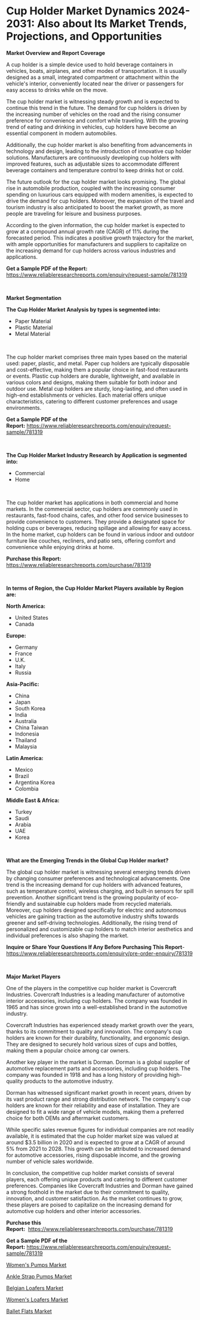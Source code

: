 <p><h1>Cup Holder Market Dynamics 2024-2031: Also about Its Market Trends, Projections, and Opportunities</h1></p><p><strong>Market Overview and Report Coverage</strong></p>
<p><p>A cup holder is a simple device used to hold beverage containers in vehicles, boats, airplanes, and other modes of transportation. It is usually designed as a small, integrated compartment or attachment within the vehicle's interior, conveniently located near the driver or passengers for easy access to drinks while on the move.</p><p>The cup holder market is witnessing steady growth and is expected to continue this trend in the future. The demand for cup holders is driven by the increasing number of vehicles on the road and the rising consumer preference for convenience and comfort while traveling. With the growing trend of eating and drinking in vehicles, cup holders have become an essential component in modern automobiles.</p><p>Additionally, the cup holder market is also benefiting from advancements in technology and design, leading to the introduction of innovative cup holder solutions. Manufacturers are continuously developing cup holders with improved features, such as adjustable sizes to accommodate different beverage containers and temperature control to keep drinks hot or cold.</p><p>The future outlook for the cup holder market looks promising. The global rise in automobile production, coupled with the increasing consumer spending on luxurious cars equipped with modern amenities, is expected to drive the demand for cup holders. Moreover, the expansion of the travel and tourism industry is also anticipated to boost the market growth, as more people are traveling for leisure and business purposes.</p><p>According to the given information, the cup holder market is expected to grow at a compound annual growth rate (CAGR) of 11% during the forecasted period. This indicates a positive growth trajectory for the market, with ample opportunities for manufacturers and suppliers to capitalize on the increasing demand for cup holders across various industries and applications.</p></p>
<p><strong>Get a Sample PDF of the Report:</strong> <a href="https://www.reliableresearchreports.com/enquiry/request-sample/781319">https://www.reliableresearchreports.com/enquiry/request-sample/781319</a></p>
<p>&nbsp;</p>
<p><strong>Market Segmentation</strong></p>
<p><strong>The Cup Holder Market Analysis by types is segmented into:</strong></p>
<p><ul><li>Paper Material</li><li>Plastic Material</li><li>Metal Material</li></ul></p>
<p>&nbsp;</p>
<p><p>The cup holder market comprises three main types based on the material used: paper, plastic, and metal. Paper cup holders are typically disposable and cost-effective, making them a popular choice in fast-food restaurants or events. Plastic cup holders are durable, lightweight, and available in various colors and designs, making them suitable for both indoor and outdoor use. Metal cup holders are sturdy, long-lasting, and often used in high-end establishments or vehicles. Each material offers unique characteristics, catering to different customer preferences and usage environments.</p></p>
<p><strong>Get a Sample PDF of the Report:</strong>&nbsp;<a href="https://www.reliableresearchreports.com/enquiry/request-sample/781319">https://www.reliableresearchreports.com/enquiry/request-sample/781319</a></p>
<p>&nbsp;</p>
<p><strong>The Cup Holder Market Industry Research by Application is segmented into:</strong></p>
<p><ul><li>Commercial</li><li>Home</li></ul></p>
<p>&nbsp;</p>
<p><p>The cup holder market has applications in both commercial and home markets. In the commercial sector, cup holders are commonly used in restaurants, fast-food chains, cafes, and other food service businesses to provide convenience to customers. They provide a designated space for holding cups or beverages, reducing spillage and allowing for easy access. In the home market, cup holders can be found in various indoor and outdoor furniture like couches, recliners, and patio sets, offering comfort and convenience while enjoying drinks at home.</p></p>
<p><strong>Purchase this Report:</strong>&nbsp; <a href="https://www.reliableresearchreports.com/purchase/781319">https://www.reliableresearchreports.com/purchase/781319</a></p>
<p>&nbsp;</p>
<p><strong>In terms of Region, the Cup Holder Market Players available by Region are:</strong></p>
<p>
    <p> <strong> North America: </strong>
        <ul>
            <li>United States</li>
            <li>Canada</li>
        </ul>
        </p> 
    <p> <strong> Europe: </strong>
        <ul>
            <li>Germany</li>
            <li>France</li>
            <li>U.K.</li>
            <li>Italy</li>
            <li>Russia</li>
        </ul>
        </p> 
    <p> <strong> Asia-Pacific: </strong>
        <ul>
            <li>China</li>
            <li>Japan</li>
            <li>South Korea</li>
            <li>India</li>
            <li>Australia</li>
            <li>China Taiwan</li>
            <li>Indonesia</li>
            <li>Thailand</li>
            <li>Malaysia</li>
        </ul>
        </p> 
    <p> <strong> Latin America: </strong>
        <ul>
            <li>Mexico</li>
            <li>Brazil</li>
            <li>Argentina Korea</li>
            <li>Colombia</li>
        </ul>
        </p> 
    <p> <strong> Middle East & Africa: </strong>
        <ul>
            <li>Turkey</li>
            <li>Saudi</li>
            <li>Arabia</li>
            <li>UAE</li>
            <li>Korea</li>
        </ul>
    </p>
    </p>
<p>&nbsp;</p>
<p><strong>What are the Emerging Trends in the Global Cup Holder market?</strong></p>
<p><p>The global cup holder market is witnessing several emerging trends driven by changing consumer preferences and technological advancements. One trend is the increasing demand for cup holders with advanced features, such as temperature control, wireless charging, and built-in sensors for spill prevention. Another significant trend is the growing popularity of eco-friendly and sustainable cup holders made from recycled materials. Moreover, cup holders designed specifically for electric and autonomous vehicles are gaining traction as the automotive industry shifts towards greener and self-driving technologies. Additionally, the rising trend of personalized and customizable cup holders to match interior aesthetics and individual preferences is also shaping the market.</p></p>
<p><strong>Inquire or Share Your Questions If Any Before Purchasing This Report</strong>- <a href="https://www.reliableresearchreports.com/enquiry/pre-order-enquiry/781319">https://www.reliableresearchreports.com/enquiry/pre-order-enquiry/781319</a></p>
<p>&nbsp;</p>
<p><strong>Major Market Players</strong></p>
<p><p>One of the players in the competitive cup holder market is Covercraft Industries. Covercraft Industries is a leading manufacturer of automotive interior accessories, including cup holders. The company was founded in 1965 and has since grown into a well-established brand in the automotive industry.</p><p>Covercraft Industries has experienced steady market growth over the years, thanks to its commitment to quality and innovation. The company's cup holders are known for their durability, functionality, and ergonomic design. They are designed to securely hold various sizes of cups and bottles, making them a popular choice among car owners.</p><p>Another key player in the market is Dorman. Dorman is a global supplier of automotive replacement parts and accessories, including cup holders. The company was founded in 1918 and has a long history of providing high-quality products to the automotive industry.</p><p>Dorman has witnessed significant market growth in recent years, driven by its vast product range and strong distribution network. The company's cup holders are known for their reliability and ease of installation. They are designed to fit a wide range of vehicle models, making them a preferred choice for both OEMs and aftermarket customers.</p><p>While specific sales revenue figures for individual companies are not readily available, it is estimated that the cup holder market size was valued at around $3.5 billion in 2020 and is expected to grow at a CAGR of around 5% from 2021 to 2028. This growth can be attributed to increased demand for automotive accessories, rising disposable income, and the growing number of vehicle sales worldwide.</p><p>In conclusion, the competitive cup holder market consists of several players, each offering unique products and catering to different customer preferences. Companies like Covercraft Industries and Dorman have gained a strong foothold in the market due to their commitment to quality, innovation, and customer satisfaction. As the market continues to grow, these players are poised to capitalize on the increasing demand for automotive cup holders and other interior accessories.</p></p>
<p><strong>Purchase this Report:</strong>&nbsp;&nbsp;<a href="https://www.reliableresearchreports.com/purchase/781319">https://www.reliableresearchreports.com/purchase/781319</a></p>
<p></p>
<p><strong>Get a Sample PDF of the Report:</strong>&nbsp;<a href="https://www.reliableresearchreports.com/enquiry/request-sample/781319">https://www.reliableresearchreports.com/enquiry/request-sample/781319</a></p>
<p><p><a href="https://github.com/ruslanpoljakovrd177/Market-Research-Report-List-2/blob/main/womens-pumps-market.md">Women's Pumps Market</a></p><p><a href="https://github.com/grishafomin4852/Market-Research-Report-List-2/blob/main/ankle-strap-pumps-market.md">Ankle Strap Pumps Market</a></p><p><a href="https://github.com/dziulagalemab/Market-Research-Report-List-2/blob/main/belgian-loafers-market.md">Belgian Loafers Market</a></p><p><a href="https://github.com/abbypearson7765/Market-Research-Report-List-2/blob/main/womens-loafers-market.md">Women's Loafers Market</a></p><p><a href="https://github.com/gulaimolin/Market-Research-Report-List-2/blob/main/ballet-flats-market.md">Ballet Flats Market</a></p></p>